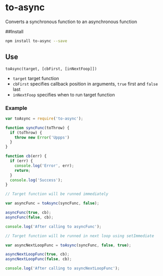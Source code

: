 # to-async
Converts a synchronous function to an asynchronous function

##Install
```sh
npm install to-async --save
```

## Use

``toAsync(target, [cbFirst, [inNextFoop]])``
* ``target`` target function
* ``cbFirst`` specifies callback position in arguments, ``true`` first and ``false`` last
* ``inNextFoop`` specifies when to run target function

### Example
```js
var toAsync = require('to-async');

function syncFunc(toThrow) {
  if (toThrow) {
    throw new Error('Uppps')
  }
}

function cb(err) {
  if (err) {
    console.log('Error', err);
    return;
  }
  console.log('Success');
}

// Target function will be runned immediately

var asyncFunc = toAsync(syncFunc, false);

asyncFunc(true, cb);
asyncFunc(false, cb);

console.log('After calling to asyncFunc');

// Target function will be runned in next loop using setImmediate

var asyncNextLoopFunc = toAsync(syncFunc, false, true);

asyncNextLoopFunc(true, cb);
asyncNextLoopFunc(false, cb);

console.log('After calling to asyncNextLoopFunc');
```
